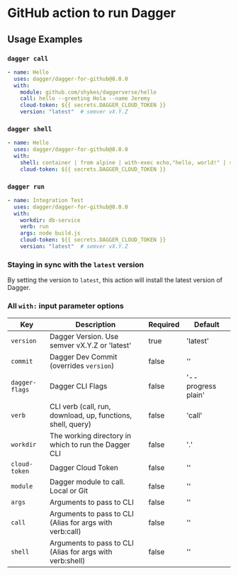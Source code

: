 # GitHub action to run Dagger

## Usage Examples

### `dagger call`

```yaml
- name: Hello
  uses: dagger/dagger-for-github@8.0.0
  with:
    module: github.com/shykes/daggerverse/hello
    call: hello --greeting Hola --name Jeremy
    cloud-token: ${{ secrets.DAGGER_CLOUD_TOKEN }}
    version: "latest"  # semver vX.Y.Z
```

### `dagger shell`

```yaml
- name: Hello
  uses: dagger/dagger-for-github@8.0.0
  with:
    shell: container | from alpine | with-exec echo,"hello, world!" | stdout
    cloud-token: ${{ secrets.DAGGER_CLOUD_TOKEN }}
```

### `dagger run`

```yaml
- name: Integration Test
  uses: dagger/dagger-for-github@8.0.0
  with:
    workdir: db-service
    verb: run
    args: node build.js
    cloud-token: ${{ secrets.DAGGER_CLOUD_TOKEN }}
    version: "latest"  # semver vX.Y.Z
```

### Staying in sync with the `latest` version

By setting the version to `latest`, this action will install the latest version of Dagger.

### All `with:` input parameter options

| Key             | Description                                                       | Required | Default            |
| --------------- | ----------------------------------------------------------------- | -------- | ------------------ |
| `version`       | Dagger Version. Use semver vX.Y.Z or 'latest'                     | true     | 'latest'           |
| `commit`        | Dagger Dev Commit (overrides `version`)                           | false    | ''                 |
| `dagger-flags`  | Dagger CLI Flags                                                  | false    | '--progress plain' |
| `verb`          | CLI verb (call, run, download, up, functions, shell, query)       | false    | 'call'             |
| `workdir`       | The working directory in which to run the Dagger CLI              | false    | '.'                |
| `cloud-token`   | Dagger Cloud Token                                                | false    | ''                 |
| `module`        | Dagger module to call. Local or Git                               | false    | ''                 |
| `args`          | Arguments to pass to CLI                                          | false    | ''                 |
| `call`          | Arguments to pass to CLI (Alias for args with verb:call)          | false    | ''                 |
| `shell`         | Arguments to pass to CLI (Alias for args with verb:shell)         | false    | ''                 |
